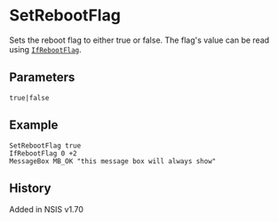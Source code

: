 # SetRebootFlag

Sets the reboot flag to either true or false. The flag's value can be read using [`IfRebootFlag`][1].

## Parameters

    true|false

## Example

    SetRebootFlag true
    IfRebootFlag 0 +2
    MessageBox MB_OK "this message box will always show"

## History

Added in NSIS v1.70

[1]: IfRebootFlag.md